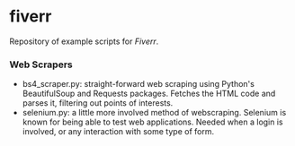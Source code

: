 # fiverr

Repository of example scripts for _Fiverr_.

### Web Scrapers
- bs4_scraper.py: straight-forward web scraping using Python's BeautifulSoup and Requests packages. Fetches the HTML code and parses it, filtering out points of interests.
- selenium.py: a little more involved method of webscraping. Selenium is known for being able to test web applications. Needed when a login is involved, or any interaction with some type of form.
